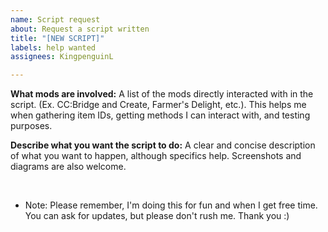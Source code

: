 ```yaml
---
name: Script request
about: Request a script written
title: "[NEW SCRIPT]"
labels: help wanted
assignees: KingpenguinL

---
```


**What mods are involved:**
A list of the mods directly interacted with in the script. (Ex. CC:Bridge and Create, Farmer's Delight, etc.). This helps me when gathering item IDs, getting methods I can interact with, and testing purposes.

**Describe what you want the script to do:**
A clear and concise description of what you want to happen, although specifics help. Screenshots and diagrams are also welcome.

&nbsp;
&nbsp;
&nbsp;
* Note: Please remember, I'm doing this for fun and when I get free time. You can ask for updates, but please don't  rush me. Thank you :)
